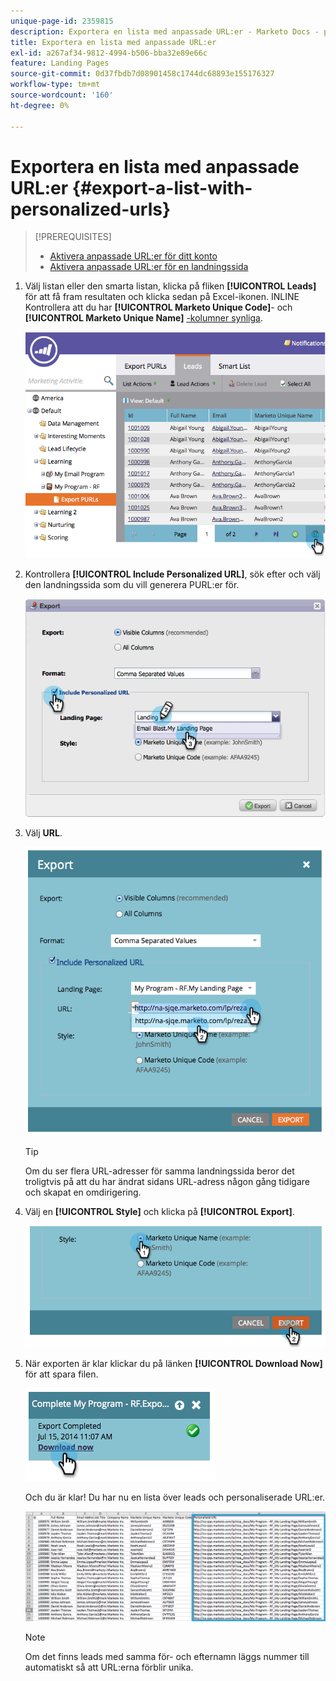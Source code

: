 ```yaml
---
unique-page-id: 2359815
description: Exportera en lista med anpassade URL:er - Marketo Docs - produktdokumentation
title: Exportera en lista med anpassade URL:er
exl-id: a267af34-9812-4994-b506-bba32e89e66c
feature: Landing Pages
source-git-commit: 0d37fbdb7d08901458c1744dc68893e155176327
workflow-type: tm+mt
source-wordcount: '160'
ht-degree: 0%

---
```


# Exportera en lista med anpassade URL:er {#export-a-list-with-personalized-urls}

>[!PREREQUISITES]
>
>* [Aktivera anpassade URL:er för ditt konto](/help/marketo/product-docs/demand-generation/landing-pages/personalizing-landing-pages/enable-personalized-urls-for-your-account.md)
>* [Aktivera anpassade URL:er för en landningssida](/help/marketo/product-docs/demand-generation/landing-pages/personalizing-landing-pages/enable-personalized-urls-for-a-landing-page.md)

1. Välj listan eller den smarta listan, klicka på fliken **[!UICONTROL Leads]** för att få fram resultaten och klicka sedan på Excel-ikonen. INLINE Kontrollera att du har **[!UICONTROL Marketo Unique Code]**- och **[!UICONTROL Marketo Unique Name]** [-kolumner synliga](/help/marketo/product-docs/core-marketo-concepts/smart-lists-and-static-lists/using-smart-lists/create-and-change-views-for-lists-and-smart-list.md).

   ![](assets/image2014-9-25-11-3a10-3a43.png)

1. Kontrollera **[!UICONTROL Include Personalized URL]**, sök efter och välj den landningssida som du vill generera PURL:er för.

   ![](assets/image2014-9-18-13-3a36-3a42.png)

1. Välj **URL**.

   ![](assets/image2014-9-18-13-3a36-3a53.png)

   >[!TIP]
   >
   >Om du ser flera URL-adresser för samma landningssida beror det troligtvis på att du har ändrat sidans URL-adress någon gång tidigare och skapat en omdirigering.

1. Välj en **[!UICONTROL Style]** och klicka på **[!UICONTROL Export]**.

   ![](assets/image2014-9-18-13-3a37-3a6.png)

1. När exporten är klar klickar du på länken **[!UICONTROL Download Now]** för att spara filen.

   ![](assets/image2014-9-18-13-3a37-3a27.png)

   Och du är klar! Du har nu en lista över leads och personaliserade URL:er.

   ![](assets/image2014-9-18-13-3a37-3a36.png)

   >[!NOTE]
   >
   >Om det finns leads med samma för- och efternamn läggs nummer till automatiskt så att URL:erna förblir unika.
